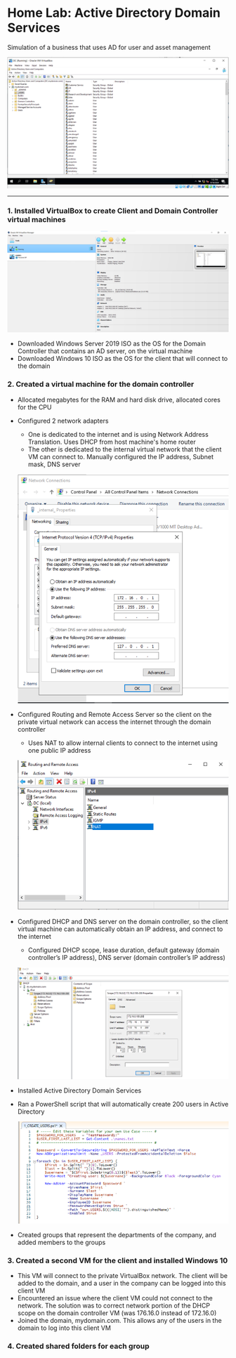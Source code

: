 # Home Lab: Active Directory Domain Services

Simulation of a business that uses AD for user and asset management

![Active Directory](images/Active%20Directory.PNG)

---

### 1. Installed VirtualBox to create Client and Domain Controller virtual machines
![VirtualBox](images/VirtualBox.png)
- Downloaded Windows Server 2019 ISO as the OS for the Domain Controller that contains an AD server, on the virtual machine
- Downloaded Windows 10 ISO as the OS for the client that will connect to the domain

### 2. Created a virtual machine for the domain controller
- Allocated megabytes for the RAM and hard disk drive, allocated cores for the CPU
- Configured 2 network adapters
    - One is dedicated to the internet and is using Network Address Translation. Uses DHCP from host machine's home router
    - The other is dedicated to the internal virtual network that the client VM can connect to. Manually configured the IP address, Subnet mask, DNS server

    ![Internal network configurations](images/internal%20network%20configurations.PNG)
   
- Configured Routing and Remote Access Server so the client on the private virtual network can access the internet through the domain controller
    - Uses NAT to allow internal clients to connect to the internet using one public IP address

    ![Remote Access Server](images/RAS.PNG)

- Configured DHCP and DNS server on the domain controller, so the client virtual machine can automatically obtain an IP address, and connect to the internet
    - Configured DHCP scope, lease duration, default gateway (domain controller’s IP address), DNS server (domain controller’s IP address)

    ![DHCP Configuration](images/DHCP%20Scope.PNG)

- Installed Active Directory Domain Services
- Ran a PowerShell script that will automatically create 200 users in Active Directory

    ![PowerShell Script](images/PowerShell%20Script.PNG)

- Created groups that represent the departments of the company, and added members to the groups

### 3. Created a second VM for the client and installed Windows 10   
- This VM will connect to the private VirtualBox network. The client will be added to the domain, and a user in the company can be logged into this client VM
- Encountered an issue where the client VM could not connect to the network. The solution was to correct network portion of the DHCP scope on the domain controller VM (was 176.16.0 instead of 172.16.0)
- Joined the domain, mydomain.com. This allows any of the users in the domain to log into this client VM

### 4. Created shared folders for each group
